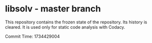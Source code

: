 # libsolv - master branch

This repository contains the frozen state of the repository.
Its history is cleared. It is used only for static code
analysis with Codacy.

Commit Time: 1734429004